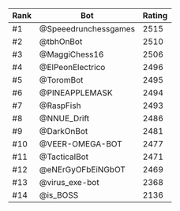 Rank|Bot|Rating
---|---|---
#1|@Speeedrunchessgames|2515
#2|@tbhOnBot|2510
#3|@MaggiChess16|2506
#4|@ElPeonElectrico|2496
#5|@ToromBot|2495
#6|@PINEAPPLEMASK|2494
#7|@RaspFish|2493
#8|@NNUE_Drift|2486
#9|@DarkOnBot|2481
#10|@VEER-OMEGA-BOT|2477
#11|@TacticalBot|2471
#12|@eNErGyOFbEiNGbOT|2469
#13|@virus_exe-bot|2368
#14|@is_BOSS|2136
